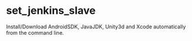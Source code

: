 set_jenkins_slave
=================

Install/Download AndroidSDK, JavaJDK, Unity3d and Xcode automatically from the command line.
